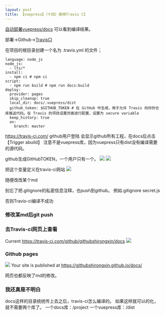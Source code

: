 ```yaml
---
layout: post
title: 【vuepress】（十四）使用Travis CI
---
```


[自动部署vuepress/docs](https://travis-ci.com/github/githubshirongxin/docs)
可以看到编译结果。

部署→Github→[TravisCI](https://www.vuepress.cn/guide/deploy.html#github-pages)

在项目的根目录创建一个名为 .travis.yml 的文件；
```
language: node_js
node_js:
  - lts/*
install:
  - npm ci # npm ci
script:
  - npm run build # npm run docs:build
deploy:
  provider: pages
  skip_cleanup: true
  local_dir: docs/.vuepress/dist
  github_token: $GITHUB_TOKEN # 在 GitHub 中生成，用于允许 Travis 向你的仓库推送代码。在 Travis 的项目设置页面进行配置，设置为 secure variable
  keep_history: true
  on:
    branch: master
```

https://travis-ci.com/
github用户登陆
会显示github所有工程，在docs后点击【Trigger abuild】
注意不是vuepress库，因为vuepress只有dist没有编译需要的源代码。


github生成GitHubTOKEN，一个用户只有一个。
![](/docs/images/2020-07-23-11-04-50.png)
![](/docs/images/2020-07-23-11-06-19.png)

把这个变量定义在travis-ci网站
![](/docs/images/2020-07-23-11-06-51.png)

随便改改某个md

别忘了把.gitignore的私密信息注释，也push到github。
例如.gitignore
secret.js

否则Travis-ci编译不成功

### 修改某md后git push

### 去Travis-ci网页上查看

Current
https://travis-ci.com/github/githubshirongxin/docs
![](/docs/images/2020-07-23-11-20-29.png)

### Github pages
![](/docs/images/2020-07-23-11-21-08.png)
 Your site is published at https://githubshirongxin.github.io/docs/

网页也都反映了md的修改。


### 我还真是不明白
docs这样的目录统统传上去之后，travis-ci怎么编译的。
如果这样就可以的化，就不需要两个库了。
一个docs库：/project
一个vuepress库：/dist
